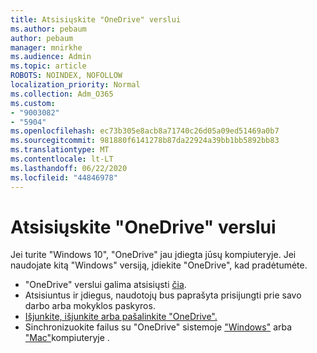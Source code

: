 ```yaml
---
title: Atsisiųskite "OneDrive" verslui
ms.author: pebaum
author: pebaum
manager: mnirkhe
ms.audience: Admin
ms.topic: article
ROBOTS: NOINDEX, NOFOLLOW
localization_priority: Normal
ms.collection: Adm_O365
ms.custom:
- "9003082"
- "5904"
ms.openlocfilehash: ec73b305e8acb8a71740c26d05a09ed51469a0b7
ms.sourcegitcommit: 981880f6141278b87da22924a39bb1bb5892bb83
ms.translationtype: MT
ms.contentlocale: lt-LT
ms.lasthandoff: 06/22/2020
ms.locfileid: "44846978"
---
```

# <a name="download-onedrive-for-business"></a>Atsisiųskite "OneDrive" verslui

Jei turite "Windows 10", "OneDrive" jau įdiegta jūsų kompiuteryje. Jei naudojate kitą "Windows" versiją, įdiekite "OneDrive", kad pradėtumėte.

- "OneDrive" verslui galima atsisiųsti [čia](https://www.microsoft.com/microsoft-365/onedrive/download).
- Atsisiuntus ir įdiegus, naudotojų bus paprašyta prisijungti prie savo darbo arba mokyklos paskyros.
- [Išjunkite, išjunkite arba pašalinkite "OneDrive".](https://support.microsoft.com/office/turn-off-disable-or-uninstall-onedrive-f32a17ce-3336-40fe-9c38-6efb09f944b0)
- Sinchronizuokite failus su "OneDrive" sistemoje ["Windows"](https://support.microsoft.com/office/615391c4-2bd3-4aae-a42a-858262e42a49) arba ["Mac"](https://support.microsoft.com/office/d11b9f29-00bb-4172-be39-997da46f913f)kompiuteryje .
